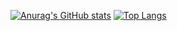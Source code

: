 [![Anurag's GitHub stats](https://github-readme-stats.vercel.app/api?username=evertonbtm&show_icons=true&theme=radical&line_height=28)](https://github.com/anuraghazra/github-readme-stats)
[![Top Langs](https://github-readme-stats.vercel.app/api/top-langs/?username=evertonbtm&theme=radical&layout=donut)](https://github.com/anuraghazra/github-readme-stats)
